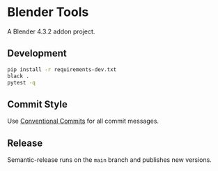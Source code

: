 # Blender Tools

A Blender 4.3.2 addon project.

## Development

```bash
pip install -r requirements-dev.txt
black .
pytest -q
```

## Commit Style

Use [Conventional Commits](https://www.conventionalcommits.org/) for all commit messages.

## Release

Semantic-release runs on the `main` branch and publishes new versions.
